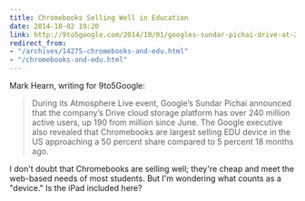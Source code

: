 ```yaml
---
title: Chromebooks Selling Well in Education
date: 2014-10-02 19:20
link: http://9to5google.com/2014/10/01/googles-sundar-pichai-drive-at-240m-active-users-chromebooks-approaching-50-us-edu-market-video/
redirect_from:
- "/archives/14275-chromebooks-and-edu.html"
- "/chromebooks-and-edu.html"
---
```



Mark Hearn, writing for 9to5Google: 

> During its Atmosphere Live event, Google’s Sundar Pichai announced that the company’s Drive cloud storage platform has over 240 million active users, up 190 from million since June. The Google executive also revealed that Chromebooks are largest selling EDU device in the US approaching a 50 percent share compared to 5 percent 18 months ago.

I don't doubt that Chromebooks are selling well; they're cheap and meet the web-based needs of most students. But I'm wondering what counts as a "device." Is the iPad included here? 
